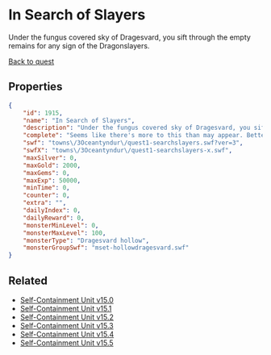 # In Search of Slayers

Under the fungus covered sky of Dragesvard, you sift through the empty remains for any sign of the Dragonslayers.

[Back to quest](../quests.md)

## Properties

```json
{
    "id": 1915,
    "name": "In Search of Slayers",
    "description": "Under the fungus covered sky of Dragesvard, you sift through the empty remains for any sign of the Dragonslayers.",
    "complete": "Seems like there's more to this than may appear. Better keep that new helmet close at hand.",
    "swf": "towns\/3Oceantyndur\/quest1-searchslayers.swf?ver=3",
    "swfX": "towns\/3Oceantyndur\/quest1-searchslayers-x.swf",
    "maxSilver": 0,
    "maxGold": 2000,
    "maxGems": 0,
    "maxExp": 50000,
    "minTime": 0,
    "counter": 0,
    "extra": "",
    "dailyIndex": 0,
    "dailyReward": 0,
    "monsterMinLevel": 0,
    "monsterMaxLevel": 100,
    "monsterType": "Dragesvard hollow",
    "monsterGroupSwf": "mset-hollowdragesvard.swf"
}
```

## Related

- [Self-Containment Unit v15.0](../items/20753-self-containment-unit-v15-0.md)
- [Self-Containment Unit v15.1](../items/20754-self-containment-unit-v15-1.md)
- [Self-Containment Unit v15.2](../items/20755-self-containment-unit-v15-2.md)
- [Self-Containment Unit v15.3](../items/20756-self-containment-unit-v15-3.md)
- [Self-Containment Unit v15.4](../items/20757-self-containment-unit-v15-4.md)
- [Self-Containment Unit v15.5](../items/20758-self-containment-unit-v15-5.md)

